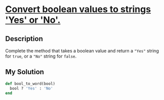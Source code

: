 # [Convert boolean values to strings 'Yes' or 'No'.](https://www.codewars.com/kata/53369039d7ab3ac506000467)

## Description
Complete the method that takes a boolean value and return a `"Yes"` string for `true`, or a `"No"` string for `false`.

## My Solution
```ruby
def bool_to_word(bool)
  bool ? 'Yes' : 'No'
end
```
